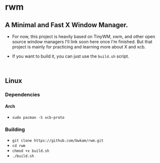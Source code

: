# rwm

## A Minimal and Fast X Window Manager.

- For now, this project is heavily based on TinyWM, xwm, and other open source window managers I'll link soon here once I'm finished. But that project is mainly for practicing and learning more about X and xcb.

- If you want to build it, you can just use the `build.sh` script.
<br>

## Linux

### Dependencies

#### Arch

- `sudo pacman -S xcb-proto`

### Building 

- `git clone https://github.com/bwkam/rwm.git`
- `cd rwm`
- `chmod +x build.sh`
- `./build.sh`






